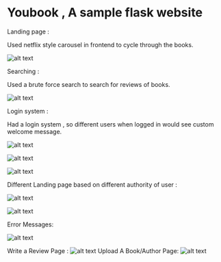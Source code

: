 # Youbook , A sample flask website


Landing page : 

Used netflix style carousel in frontend to cycle through the books. 

![alt text](https://i.imgur.com/6FIGw0o.png)

Searching : 

Used a brute force search to search for reviews of books. 

![alt text](https://i.imgur.com/JBdwTv8.png)

Login system : 

Had a login system , so different users when logged in would see custom welcome message. 

![alt text](https://i.imgur.com/JxJv9gU.png)

![alt text](https://i.imgur.com/hscPQog.png)

![alt text](https://i.imgur.com/xTNtCmD.png)

Different Landing page based on different authority of user : 

![alt text](https://i.imgur.com/XZnjEI8.png)

![alt text](https://i.imgur.com/n1qJvQQ.png)

Error Messages: 

![alt text](https://i.imgur.com/VVjCgx0.png)

Write a Review Page : 
![alt text](https://i.imgur.com/isuK1TG.png)
Upload A Book/Author Page: 
![alt text](https://i.imgur.com/WE4hQzQ.png)


